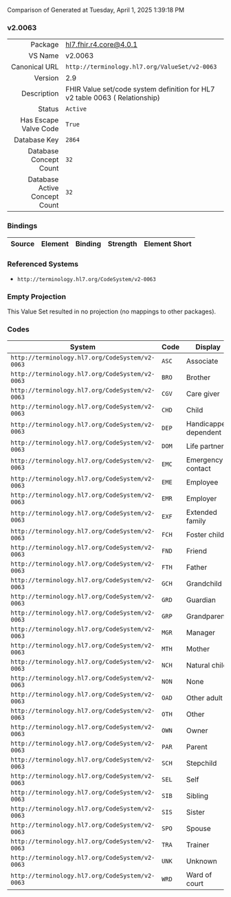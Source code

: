Comparison of 
Generated at Tuesday, April 1, 2025 1:39:18 PM

### v2.0063

|      |     |
| ---: | --- |
| Package | hl7.fhir.r4.core@4.0.1 |
| VS Name | v2.0063 |
| Canonical URL | `http://terminology.hl7.org/ValueSet/v2-0063` |
| Version | 2.9 |
| Description | FHIR Value set/code system definition for HL7 v2 table 0063 ( Relationship) |
| Status | `Active` |
| Has Escape Valve Code | `True` |
| Database Key | `2864` |
| Database Concept Count | `32` |
| Database Active Concept Count | `32` |
### Bindings

| Source | Element | Binding | Strength | Element Short |
| ------ | ------- | ------- | -------- | ------------- |

### Referenced Systems

* `http://terminology.hl7.org/CodeSystem/v2-0063`
### Empty Projection

This Value Set resulted in no projection (no mappings to other packages).

### Codes

| System | Code | Display |
| ------ | ---- | ------- |
| `http://terminology.hl7.org/CodeSystem/v2-0063` | `ASC` | Associate |
| `http://terminology.hl7.org/CodeSystem/v2-0063` | `BRO` | Brother |
| `http://terminology.hl7.org/CodeSystem/v2-0063` | `CGV` | Care giver |
| `http://terminology.hl7.org/CodeSystem/v2-0063` | `CHD` | Child |
| `http://terminology.hl7.org/CodeSystem/v2-0063` | `DEP` | Handicapped dependent |
| `http://terminology.hl7.org/CodeSystem/v2-0063` | `DOM` | Life partner |
| `http://terminology.hl7.org/CodeSystem/v2-0063` | `EMC` | Emergency contact |
| `http://terminology.hl7.org/CodeSystem/v2-0063` | `EME` | Employee |
| `http://terminology.hl7.org/CodeSystem/v2-0063` | `EMR` | Employer |
| `http://terminology.hl7.org/CodeSystem/v2-0063` | `EXF` | Extended family |
| `http://terminology.hl7.org/CodeSystem/v2-0063` | `FCH` | Foster child |
| `http://terminology.hl7.org/CodeSystem/v2-0063` | `FND` | Friend |
| `http://terminology.hl7.org/CodeSystem/v2-0063` | `FTH` | Father |
| `http://terminology.hl7.org/CodeSystem/v2-0063` | `GCH` | Grandchild |
| `http://terminology.hl7.org/CodeSystem/v2-0063` | `GRD` | Guardian |
| `http://terminology.hl7.org/CodeSystem/v2-0063` | `GRP` | Grandparent |
| `http://terminology.hl7.org/CodeSystem/v2-0063` | `MGR` | Manager |
| `http://terminology.hl7.org/CodeSystem/v2-0063` | `MTH` | Mother |
| `http://terminology.hl7.org/CodeSystem/v2-0063` | `NCH` | Natural child |
| `http://terminology.hl7.org/CodeSystem/v2-0063` | `NON` | None |
| `http://terminology.hl7.org/CodeSystem/v2-0063` | `OAD` | Other adult |
| `http://terminology.hl7.org/CodeSystem/v2-0063` | `OTH` | Other |
| `http://terminology.hl7.org/CodeSystem/v2-0063` | `OWN` | Owner |
| `http://terminology.hl7.org/CodeSystem/v2-0063` | `PAR` | Parent |
| `http://terminology.hl7.org/CodeSystem/v2-0063` | `SCH` | Stepchild |
| `http://terminology.hl7.org/CodeSystem/v2-0063` | `SEL` | Self |
| `http://terminology.hl7.org/CodeSystem/v2-0063` | `SIB` | Sibling |
| `http://terminology.hl7.org/CodeSystem/v2-0063` | `SIS` | Sister |
| `http://terminology.hl7.org/CodeSystem/v2-0063` | `SPO` | Spouse |
| `http://terminology.hl7.org/CodeSystem/v2-0063` | `TRA` | Trainer |
| `http://terminology.hl7.org/CodeSystem/v2-0063` | `UNK` | Unknown |
| `http://terminology.hl7.org/CodeSystem/v2-0063` | `WRD` | Ward of court |
